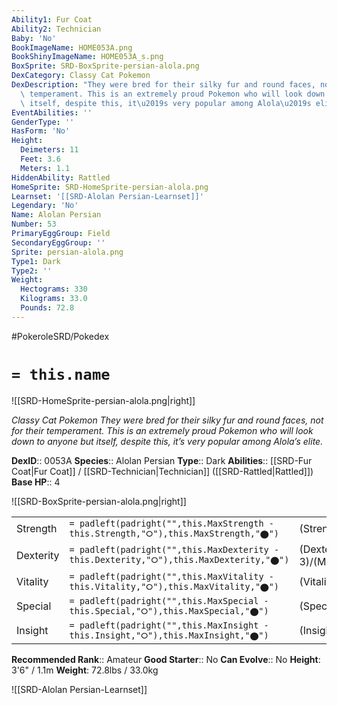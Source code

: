 ```yaml
---
Ability1: Fur Coat
Ability2: Technician
Baby: 'No'
BookImageName: HOME053A.png
BookShinyImageName: HOME053A_s.png
BoxSprite: SRD-BoxSprite-persian-alola.png
DexCategory: Classy Cat Pokemon
DexDescription: "They were bred for their silky fur and round faces, not for their\
  \ temperament. This is an extremely proud Pokemon who will look down to anyone but\
  \ itself, despite this, it\u2019s very popular among Alola\u2019s elite."
EventAbilities: ''
GenderType: ''
HasForm: 'No'
Height:
  Deimeters: 11
  Feet: 3.6
  Meters: 1.1
HiddenAbility: Rattled
HomeSprite: SRD-HomeSprite-persian-alola.png
Learnset: '[[SRD-Alolan Persian-Learnset]]'
Legendary: 'No'
Name: Alolan Persian
Number: 53
PrimaryEggGroup: Field
SecondaryEggGroup: ''
Sprite: persian-alola.png
Type1: Dark
Type2: ''
Weight:
  Hectograms: 330
  Kilograms: 33.0
  Pounds: 72.8
---
```


#PokeroleSRD/Pokedex

# `= this.name`

![[SRD-HomeSprite-persian-alola.png|right]]

*Classy Cat Pokemon*
*They were bred for their silky fur and round faces, not for their temperament. This is an extremely proud Pokemon who will look down to anyone but itself, despite this, it’s very popular among Alola’s elite.*

**DexID**:: 0053A
**Species**:: Alolan Persian
**Type**:: Dark
**Abilities**:: [[SRD-Fur Coat|Fur Coat]] / [[SRD-Technician|Technician]] ([[SRD-Rattled|Rattled]])
**Base HP**:: 4

![[SRD-BoxSprite-persian-alola.png|right]]

|           |                                                                                        |                                          |
| --------- | -------------------------------------------------------------------------------------- | ---------------------------------------- |
| Strength  | `= padleft(padright("",this.MaxStrength - this.Strength,"⭘"),this.MaxStrength,"⬤")`    | (Strength::2)/(MaxStrength::4)   |
| Dexterity | `= padleft(padright("",this.MaxDexterity - this.Dexterity,"⭘"),this.MaxDexterity,"⬤")` | (Dexterity:: 3)/(MaxDexterity::6) |
| Vitality  | `= padleft(padright("",this.MaxVitality - this.Vitality,"⭘"),this.MaxVitality,"⬤")`    | (Vitality::2)/(MaxVitality::4)   |
| Special   | `= padleft(padright("",this.MaxSpecial - this.Special,"⭘"),this.MaxSpecial,"⬤")`       | (Special::2)/(MaxSpecial::5)     |
| Insight   | `= padleft(padright("",this.MaxInsight - this.Insight,"⭘"),this.MaxInsight,"⬤")`       | (Insight::2)/(MaxInsight::4)     |

**Recommended Rank**:: Amateur
**Good Starter**:: No
**Can Evolve**:: No
**Height**: 3'6" / 1.1m
**Weight**: 72.8lbs / 33.0kg

![[SRD-Alolan Persian-Learnset]]